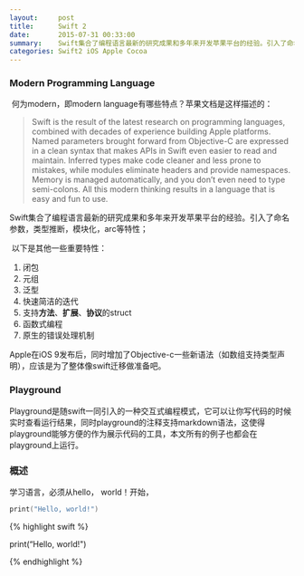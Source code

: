 ```yaml
---
layout:     post
title:      Swift 2
date:       2015-07-31 00:33:00
summary:    Swift集合了编程语言最新的研究成果和多年来开发苹果平台的经验。引入了命名参数，类型推断，模块化，arc等特性
categories: Swift2 iOS Apple Cocoa
---
```


### Modern Programming Language

​     何为modern，即modern language有哪些特点？苹果文档是这样描述的：

> Swift is the result of the latest research on programming languages, combined with decades of experience building Apple platforms. Named parameters brought forward from Objective-C are expressed in a clean syntax that makes APIs in Swift even easier to read and maintain. Inferred types make code cleaner and less prone to mistakes, while modules eliminate headers and provide namespaces. Memory is managed automatically, and you don’t even need to type semi-colons. All this modern thinking results in a language that is easy and fun to use.

Swift集合了编程语言最新的研究成果和多年来开发苹果平台的经验。引入了命名参数，类型推断，模块化，arc等特性；

​    以下是其他一些重要特性：

1. 闭包
2. 元组
3. 泛型
4. 快速简洁的迭代
5. 支持**方法**、**扩展**、**协议**的struct
6. 函数式编程
7. 原生的错误处理机制

Apple在iOS 9发布后，同时增加了Objective-c一些新语法（如数组支持类型声明），应该是为了整体像swift迁移做准备吧。

### Playground

​    Playground是随swift一同引入的一种交互式编程模式，它可以让你写代码的时候实时查看运行结果，同时playground的注释支持markdown语法，这使得playground能够方便的作为展示代码的工具，本文所有的例子也都会在playground上运行。

### 概述

学习语言，必须从hello， world！开始，

``` swift
print("Hello, world!")
```

{% highlight swift %}

print(“Hello, world!")

{% endhighlight %}